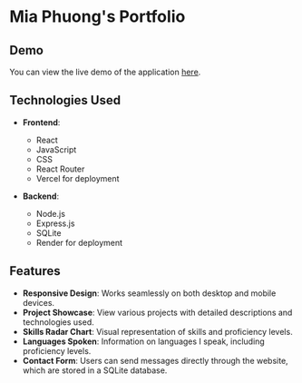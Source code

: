 # Mia Phuong's Portfolio

## Demo

You can view the live demo of the application [here](URL).

## Technologies Used

- **Frontend**: 
  - React
  - JavaScript
  - CSS
  - React Router
  - Vercel for deployment

- **Backend**: 
  - Node.js
  - Express.js
  - SQLite
  - Render for deployment

## Features

- **Responsive Design**: Works seamlessly on both desktop and mobile devices.
- **Project Showcase**: View various projects with detailed descriptions and technologies used.
- **Skills Radar Chart**: Visual representation of skills and proficiency levels.
- **Languages Spoken**: Information on languages I speak, including proficiency levels.
- **Contact Form**: Users can send messages directly through the website, which are stored in a SQLite database.
